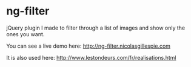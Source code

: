 # ng-filter

jQuery plugin I made to filter through a list of images and show only the ones you want.

You can see a live demo here: http://ng-filter.nicolasgillespie.com


It is also used here: http://www.lestondeurs.com/fr/realisations.html
